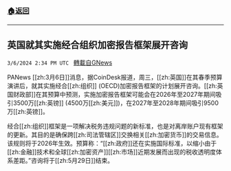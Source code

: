 ###  [:house:返回](README.md)
---


## 英国就其实施经合组织加密报告框架展开咨询
`3/6/2024 2:34 PM UTC ` [轉載自GNews](https://gnews.org/articles/2370961)

PANews [[zh:3月6日]]消息，据CoinDesk报道，周三，[[zh:英国]]在其春季预算演讲后，就其实施经合[[zh:组织]] (OECD)加密报告框架的计划展开咨询。[[zh:英国财政部]]在其预算中预测，实施加密报告框架可能会在2026年至2027年期间吸引3500万[[zh:英镑]] (4500万[[zh:美元]])，在2027年至2028年期间吸引9500万[[zh:英镑]]。

经合[[zh:组织]]框架是一项解决税务违规问题的新标准，也是对离岸账户现有框架的更新。其目的是确保跨[[zh:司法管辖区]]交换相关[[zh:加密货币]]的交易信息。该规则将于2026年生效。预算称：“[[zh:政府]]还在实施国际标准，以缩小由于[[zh:金融]]技术和全球[[zh:加密资产]][[zh:市场]]近期发展而出现的税收透明度体系差距。”咨询将于[[zh:5月29日]]结束。
